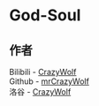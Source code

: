 # God-Soul

## 作者
Bilibili - [CrazyWolf](https://space.bilibili.com/1757828105?spm_id_from=333.1007.0.0)\
Github - [mrCrazyWolf](https://github.com/mrCrazyWolf)\
洛谷 - [CrazyWolf](https://luogu.com.cn/user/509154)
